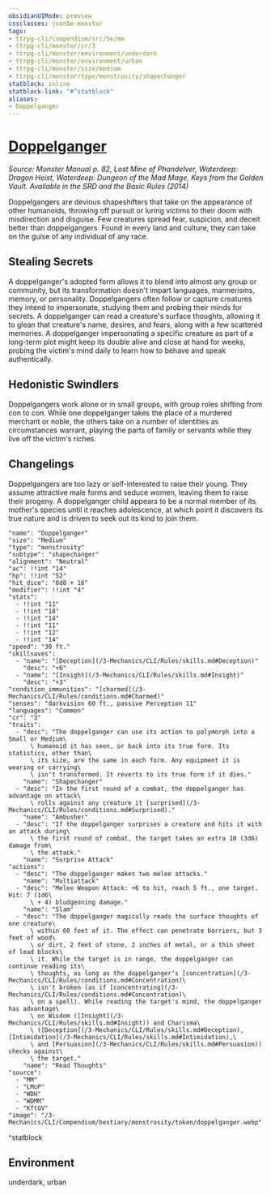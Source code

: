 ```yaml
---
obsidianUIMode: preview
cssclasses: json5e-monster
tags:
- ttrpg-cli/compendium/src/5e/mm
- ttrpg-cli/monster/cr/3
- ttrpg-cli/monster/environment/underdark
- ttrpg-cli/monster/environment/urban
- ttrpg-cli/monster/size/medium
- ttrpg-cli/monster/type/monstrosity/shapechanger
statblock: inline
statblock-link: "#^statblock"
aliases:
- Doppelganger
---
```

# [Doppelganger](3-Mechanics\CLI\Compendium\bestiary\monstrosity/doppelganger.md)
*Source: Monster Manual p. 82, Lost Mine of Phandelver, Waterdeep: Dragon Heist, Waterdeep: Dungeon of the Mad Mage, Keys from the Golden Vault. Available in the <span title='Systems Reference Document (5.1)'>SRD</span> and the Basic Rules (2014)*  

Doppelgangers are devious shapeshifters that take on the appearance of other humanoids, throwing off pursuit or luring victims to their doom with misdirection and disguise. Few creatures spread fear, suspicion, and deceit better than doppelgangers. Found in every land and culture, they can take on the guise of any individual of any race.

## Stealing Secrets

A doppelganger's adopted form allows it to blend into almost any group or community, but its transformation doesn't impart languages, mannerisms, memory, or personality. Doppelgangers often follow or capture creatures they intend to impersonate, studying them and probing their minds for secrets. A doppelganger can read a creature's surface thoughts, allowing it to glean that creature's name, desires, and fears, along with a few scattered memories. A doppelganger impersonating a specific creature as part of a long-term plot might keep its double alive and close at hand for weeks, probing the victim's mind daily to learn how to behave and speak authentically.

## Hedonistic Swindlers

Doppelgangers work alone or in small groups, with group roles shifting from con to con. While one doppelganger takes the place of a murdered merchant or noble, the others take on a number of identities as circumstances warrant, playing the parts of family or servants while they live off the victim's riches.

## Changelings

Doppelgangers are too lazy or self-interested to raise their young. They assume attractive male forms and seduce women, leaving them to raise their progeny. A doppelganger child appears to be a normal member of its mother's species until it reaches adolescence, at which point it discovers its true nature and is driven to seek out its kind to join them.

```statblock
"name": "Doppelganger"
"size": "Medium"
"type": "monstrosity"
"subtype": "shapechanger"
"alignment": "Neutral"
"ac": !!int "14"
"hp": !!int "52"
"hit_dice": "8d8 + 16"
"modifier": !!int "4"
"stats":
  - !!int "11"
  - !!int "18"
  - !!int "14"
  - !!int "11"
  - !!int "12"
  - !!int "14"
"speed": "30 ft."
"skillsaves":
  - "name": "[Deception](/3-Mechanics/CLI/Rules/skills.md#Deception)"
    "desc": "+6"
  - "name": "[Insight](/3-Mechanics/CLI/Rules/skills.md#Insight)"
    "desc": "+3"
"condition_immunities": "[charmed](/3-Mechanics/CLI/Rules/conditions.md#Charmed)"
"senses": "darkvision 60 ft., passive Perception 11"
"languages": "Common"
"cr": "3"
"traits":
  - "desc": "The doppelganger can use its action to polymorph into a Small or Medium\
      \ humanoid it has seen, or back into its true form. Its statistics, other than\
      \ its size, are the same in each form. Any equipment it is wearing or carrying\
      \ isn't transformed. It reverts to its true form if it dies."
    "name": "Shapechanger"
  - "desc": "In the first round of a combat, the doppelganger has advantage on attack\
      \ rolls against any creature it [surprised](/3-Mechanics/CLI/Rules/conditions.md#Surprised)."
    "name": "Ambusher"
  - "desc": "If the doppelganger surprises a creature and hits it with an attack during\
      \ the first round of combat, the target takes an extra 10 (3d6) damage from\
      \ the attack."
    "name": "Surprise Attack"
"actions":
  - "desc": "The doppelganger makes two melee attacks."
    "name": "Multiattack"
  - "desc": "Melee Weapon Attack: +6 to hit, reach 5 ft., one target. Hit: 7 (1d6\
      \ + 4) bludgeoning damage."
    "name": "Slam"
  - "desc": "The doppelganger magically reads the surface thoughts of one creature\
      \ within 60 feet of it. The effect can penetrate barriers, but 3 feet of wood\
      \ or dirt, 2 feet of stone, 2 inches of metal, or a thin sheet of lead blocks\
      \ it. While the target is in range, the doppelganger can continue reading its\
      \ thoughts, as long as the doppelganger's [concentration](/3-Mechanics/CLI/Rules/conditions.md#Concentration)\
      \ isn't broken (as if [concentrating](/3-Mechanics/CLI/Rules/conditions.md#Concentration)\
      \ on a spell). While reading the target's mind, the doppelganger has advantage\
      \ on Wisdom ([Insight](/3-Mechanics/CLI/Rules/skills.md#Insight)) and Charisma\
      \ ([Deception](/3-Mechanics/CLI/Rules/skills.md#Deception), [Intimidation](/3-Mechanics/CLI/Rules/skills.md#Intimidation),\
      \ and [Persuasion](/3-Mechanics/CLI/Rules/skills.md#Persuasion)) checks against\
      \ the target."
    "name": "Read Thoughts"
"source":
  - "MM"
  - "LMoP"
  - "WDH"
  - "WDMM"
  - "KftGV"
"image": "/3-Mechanics/CLI/Compendium/bestiary/monstrosity/token/doppelganger.webp"
```
^statblock

## Environment

underdark, urban